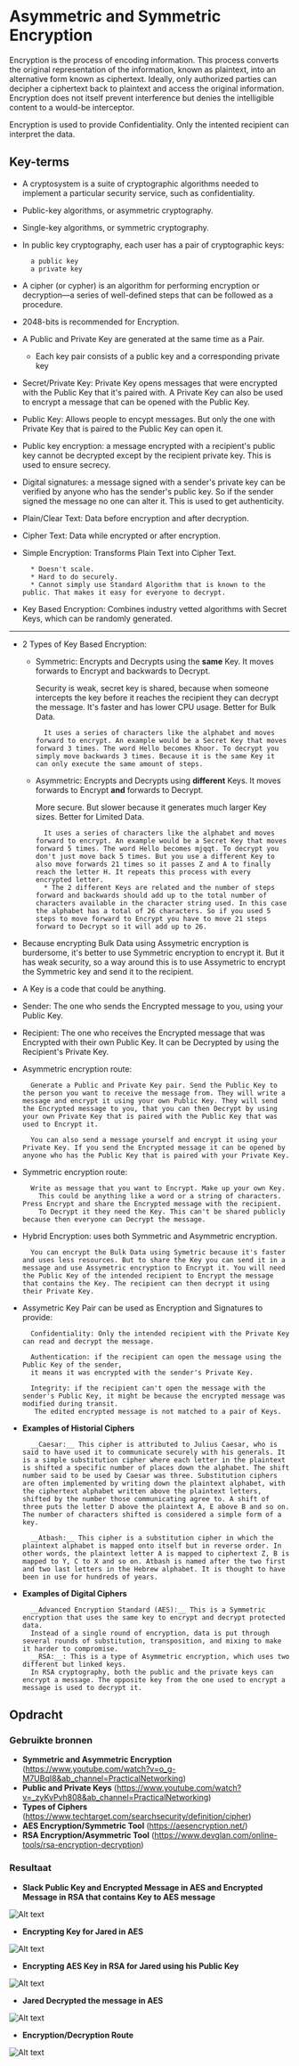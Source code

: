 # Asymmetric and Symmetric Encryption
Encryption is the process of encoding information. This process converts the original representation of the information, known as plaintext, into an alternative form known as ciphertext. Ideally, only authorized parties can decipher a ciphertext back to plaintext and access the original information. Encryption does not itself prevent interference but denies the intelligible content to a would-be interceptor. 

Encryption is used to provide Confidentiality. Only the intented recipient can interpret the data. 

## Key-terms
* A cryptosystem is a suite of cryptographic algorithms needed to implement a particular security service, such as confidentiality.
* Public-key algorithms, or asymmetric cryptography.
* Single-key algorithms, or symmetric cryptography.
* In public key cryptography, each user has a pair of cryptographic keys:

        a public key
        a private key

* A cipher (or cypher) is an algorithm for performing encryption or decryption—a series of well-defined steps that can be followed as a procedure.
* 2048-bits is recommended for Encryption.   
* A Public and Private Key are generated at the same time as a Pair. 
    * Each key pair consists of a public key and a corresponding private key
* Secret/Private Key: Private Key opens messages that were encrypted with the Public Key that it's paired with. A Private Key can also be used to encrypt a message that can be opened with the Public Key.
* Public Key: Allows people to encypt messages. But only the one with Private Key that is paired to the Public Key can open it.

* Public key encryption: a message encrypted with a recipient's public key cannot be decrypted except by the recipient private key. This is used to ensure secrecy.
* Digital signatures: a message signed with a sender's private key can be verified by anyone who has the sender's public key. 
So if the sender signed the message no one can alter it. This is used to get authenticity.
* Plain/Clear Text: Data before encryption and after decryption.
* Cipher Text: Data while encrypted or after encryption.
* Simple Encryption: Transforms Plain Text into Cipher Text.
        
        * Doesn't scale.
        * Hard to do securely.
        * Cannot simply use Standard Algorithm that is known to the public. That makes it easy for everyone to decrypt.
* Key Based Encryption: Combines industry vetted algorithms with Secret Keys, which can be randomly generated.

---

* 2 Types of Key Based Encryption: 
    * Symmetric: Encrypts and Decrypts using the __same__ Key. It moves forwards to Encrypt and backwards to Decrypt. 
    
        Security is weak, secret key is shared, because when someone intercepts the key before it reaches the recipient they can decrypt the message. It's faster and has lower CPU usage. Better for Bulk Data.

            It uses a series of characters like the alphabet and moves forward to encrypt. An example would be a Secret Key that moves forward 3 times. The word Hello becomes Khoor. To decrypt you simply move backwards 3 times. Because it is the same Key it can only execute the same amount of steps.
       
    * Asymmetric: Encrypts and Decrypts using __different__ Keys. It moves forwards to Encrypt __and__ forwards to Decrypt. 
    
        More secure. But slower because it generates much larger Key sizes. Better for Limited Data.

            It uses a series of characters like the alphabet and moves forward to encrypt. An example would be a Secret Key that moves forward 5 times. The word Hello becomes mjqqt. To decrypt you don't just move back 5 times. But you use a different Key to also move forwards 21 times so it passes Z and A to finally reach the letter H. It repeats this process with every encrypted letter.
            * The 2 different Keys are related and the number of steps forward and backwards should add up to the total number of characters available in the character string used. In this case the alphabet has a total of 26 characters. So if you used 5 steps to move forward to Encrypt you have to move 21 steps forward to Decrypt so it will add up to 26.

* Because encrypting Bulk Data using Assymetric encryption is burdersome, it's better to use Symmetric encryption to encrypt it. But it has weak security, so a way around this is to use Assymetric to encrypt the Symmetric key and send it to the recipient.

* A Key is a code that could be anything.

* Sender: The one who sends the Encrypted message to you, using your Public Key.

* Recipient: The one who receives the Encrypted message that was Encrypted with their own Public Key. It can be Decrypted by using the Recipient's Private Key.

* Asymmetric encryption route:

        Generate a Public and Private Key pair. Send the Public Key to the person you want to receive the message from. They will write a message and encrypt it using your own Public Key. They will send the Encrypted message to you, that you can then Decrypt by using your own Private Key that is paired with the Public Key that was used to Encrypt it.

        You can also send a message yourself and encrypt it using your Private Key. If you send the Encrypted message it can be opened by anyone who has the Public Key that is paired with your Private Key.

* Symmetric encryption route: 

        Write as message that you want to Encrypt. Make up your own Key.
          This could be anything like a word or a string of characters. Press Encrypt and share the Encrypted message with the recipient.
          To Decrypt it they need the Key. This can't be shared publicly because then everyone can Decrypt the message. 

* Hybrid Encryption: uses both Symmetric and Asymmetric encryption. 

        You can encrypt the Bulk Data using Symetric because it's faster and uses less resources. But to share the Key you can send it in a message and use Assymetric encryption to Encrypt it. You will need the Public Key of the intended recipient to Encrypt the message that contains the Key. The recipient can then decrypt it using their Private Key.
* Assymetric Key Pair can be used as Encryption and Signatures to provide:

        Confidentiality: Only the intended recipient with the Private Key can read and decrypt the message.
    
        Authentication: if the recipient can open the message using the Public Key of the sender, 
        it means it was encrypted with the sender's Private Key. 

        Integrity: if the recipient can't open the message with the sender's Public Key, it might be because the encrypted message was modified during transit.
         The edited encrypted message is not matched to a pair of Keys.

* __Examples of Historial Ciphers__

        __Caesar:__ This cipher is attributed to Julius Caesar, who is said to have used it to communicate securely with his generals. It is a simple substitution cipher where each letter in the plaintext is shifted a specific number of places down the alphabet. The shift number said to be used by Caesar was three. Substitution ciphers are often implemented by writing down the plaintext alphabet, with the ciphertext alphabet written above the plaintext letters, shifted by the number those communicating agree to. A shift of three puts the letter D above the plaintext A, E above B and so on. The number of characters shifted is considered a simple form of a key.

        __Atbash:__ This cipher is a substitution cipher in which the plaintext alphabet is mapped onto itself but in reverse order. In other words, the plaintext letter A is mapped to ciphertext Z, B is mapped to Y, C to X and so on. Atbash is named after the two first and two last letters in the Hebrew alphabet. It is thought to have been in use for hundreds of years.

* __Examples of Digital Ciphers__

        __Advanced Encryption Standard (AES):__ This is a Symmetric encryption that uses the same key to encrypt and decrypt protected data. 
        Instead of a single round of encryption, data is put through several rounds of substitution, transposition, and mixing to make it harder to compromise.
        __RSA:__: This is a type of Asymmetric encryption, which uses two different but linked keys. 
        In RSA cryptography, both the public and the private keys can encrypt a message. The opposite key from the one used to encrypt a message is used to decrypt it.

## Opdracht
### Gebruikte bronnen
* __Symmetric and Asymmetric Encryption__ (https://www.youtube.com/watch?v=o_g-M7UBqI8&ab_channel=PracticalNetworking)
* __Public and Private Keys__ (https://www.youtube.com/watch?v=_zyKvPvh808&ab_channel=PracticalNetworking)
* __Types of Ciphers__ (https://www.techtarget.com/searchsecurity/definition/cipher)
* __AES Encryption/Symmetric Tool__ (https://aesencryption.net/)
* __RSA Encryption/Asymmetric Tool__ (https://www.devglan.com/online-tools/rsa-encryption-decryption)

### Resultaat

* __Slack Public Key and Encrypted Message in AES and Encrypted Message in RSA that contains Key to AES message__

![Alt text](../00_includes/03_SlackSymmetric.JPG)

* __Encrypting Key for Jared in AES__

![Alt text](../00_includes/03_AESencryption.JPG)

* __Encrypting AES Key in RSA for Jared using his Public Key__

![Alt text](../00_includes/03_AsymmetricKeyEncryption.JPG)

* __Jared Decrypted the message in AES__

![Alt text](../00_includes/03_JaredDecrypted.png)

* __Encryption/Decryption Route__

![Alt text](../00_includes/03_cryptography.jpg)